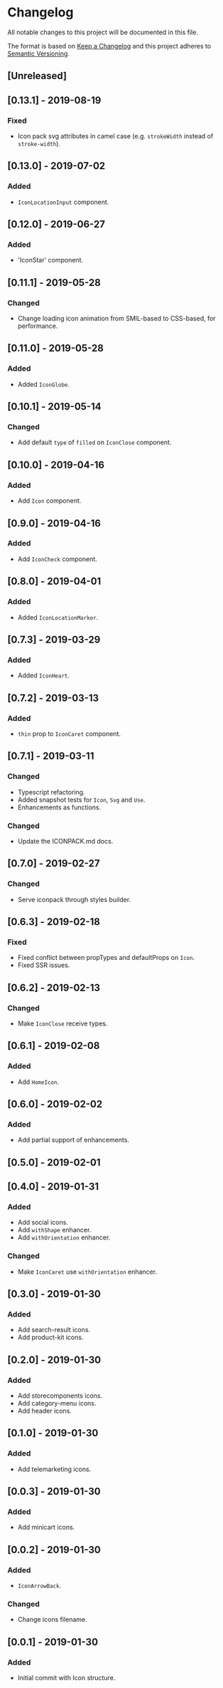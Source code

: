# Changelog

All notable changes to this project will be documented in this file.

The format is based on [Keep a Changelog](http://keepachangelog.com/en/1.0.0/)
and this project adheres to [Semantic Versioning](http://semver.org/spec/v2.0.0.html).

## [Unreleased]

## [0.13.1] - 2019-08-19
### Fixed
- Icon pack svg attributes in camel case (e.g. `strokeWidth` instead of `stroke-width`).

## [0.13.0] - 2019-07-02
### Added
- `IconLocationInput` component.

## [0.12.0] - 2019-06-27
### Added
- 'IconStar' component.

## [0.11.1] - 2019-05-28
### Changed
- Change loading icon animation from SMIL-based to CSS-based, for performance.

## [0.11.0] - 2019-05-28
### Added
- Added `IconGlobe`.

## [0.10.1] - 2019-05-14
### Changed
- Add default `type` of `filled` on `IconClose` component.

## [0.10.0] - 2019-04-16
### Added
- Add `Icon` component.

## [0.9.0] - 2019-04-16
### Added 
- Add `IconCheck` component. 

## [0.8.0] - 2019-04-01
### Added
- Added `IconLocationMarker`.

## [0.7.3] - 2019-03-29
### Added
- Added `IconHeart`.

## [0.7.2] - 2019-03-13
### Added
- `thin` prop to `IconCaret` component.

## [0.7.1] - 2019-03-11

### Changed

- Typescript refactoring.
- Added snapshot tests for `Icon`, `Svg` and `Use`.
- Enhancements as functions.

### Changed

- Update the ICONPACK.md docs.

## [0.7.0] - 2019-02-27

### Changed

- Serve iconpack through styles builder.

## [0.6.3] - 2019-02-18

### Fixed

- Fixed conflict between propTypes and defaultProps on `Icon`.
- Fixed SSR issues.

## [0.6.2] - 2019-02-13

### Changed

- Make `IconClose` receive types.

## [0.6.1] - 2019-02-08

### Added

- Add `HomeIcon`.

## [0.6.0] - 2019-02-02

### Added

- Add partial support of enhancements.

## [0.5.0] - 2019-02-01

## [0.4.0] - 2019-01-31

### Added

- Add social icons.
- Add `withShape` enhancer.
- Add `withOrientation` enhancer.

### Changed

- Make `IconCaret` use `withOrientation` enhancer.

## [0.3.0] - 2019-01-30

### Added

- Add search-result icons.
- Add product-kit icons.

## [0.2.0] - 2019-01-30

### Added

- Add storecomponents icons.
- Add category-menu icons.
- Add header icons.

## [0.1.0] - 2019-01-30

### Added

- Add telemarketing icons.

## [0.0.3] - 2019-01-30

### Added

- Add minicart icons.

## [0.0.2] - 2019-01-30

### Added

- `IconArrowBack`.

### Changed

- Change icons filename.

## [0.0.1] - 2019-01-30

### Added

- Initial commit with Icon structure.
